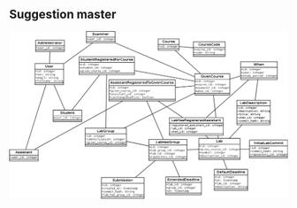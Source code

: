 ## Suggestion master

![suggestion](https://github.com/water/resources/raw/master/database/Water.png)